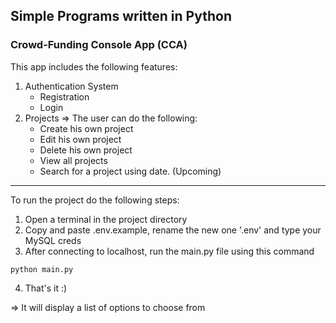 ## Simple Programs written in Python

### Crowd-Funding Console App (CCA)

This app includes the following features:
1. Authentication System
    * Registration
    * Login
2. Projects
  => The user can do the following:
    * Create his own project
    * Edit his own project
    * Delete his own project
    * View all projects
    * Search for a project using date. (Upcoming)

  
<hr />

To run the project do the following steps:
  
  1. Open a terminal in the project directory
  2. Copy and paste .env.example, rename the new one '.env' and type your MySQL creds
  3. After connecting to localhost, run the main.py file using this command 
  
  ```
  python main.py
  ```
  
  4. That's it :) 

=> It will display a list of options to choose from
